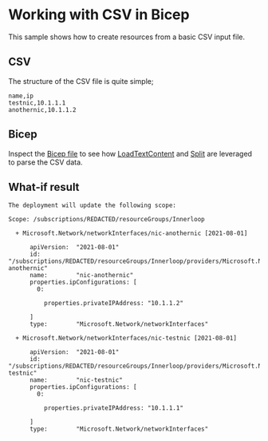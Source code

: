 # Working with CSV in Bicep

This sample shows how to create resources from a basic CSV input file.

## CSV

The structure of the CSV file is quite simple;

```csv
name,ip
testnic,10.1.1.1
anothernic,10.1.1.2
```

## Bicep 

Inspect the [Bicep file](main.bicep) to see how [LoadTextContent](https://docs.microsoft.com/azure/azure-resource-manager/bicep/bicep-functions-files#loadtextcontent) and [Split](https://docs.microsoft.com/azure/azure-resource-manager/bicep/bicep-functions-string#split) are leveraged to parse the CSV data.

## What-if result

```text
The deployment will update the following scope:

Scope: /subscriptions/REDACTED/resourceGroups/Innerloop

  + Microsoft.Network/networkInterfaces/nic-anothernic [2021-08-01]

      apiVersion:  "2021-08-01"
      id:          "/subscriptions/REDACTED/resourceGroups/Innerloop/providers/Microsoft.Network/networkInterfaces/nic-anothernic"
      name:        "nic-anothernic"
      properties.ipConfigurations: [
        0:

          properties.privateIPAddress: "10.1.1.2"

      ]
      type:        "Microsoft.Network/networkInterfaces"

  + Microsoft.Network/networkInterfaces/nic-testnic [2021-08-01]

      apiVersion:  "2021-08-01"
      id:          "/subscriptions/REDACTED/resourceGroups/Innerloop/providers/Microsoft.Network/networkInterfaces/nic-testnic"
      name:        "nic-testnic"
      properties.ipConfigurations: [
        0:

          properties.privateIPAddress: "10.1.1.1"

      ]
      type:        "Microsoft.Network/networkInterfaces"

```